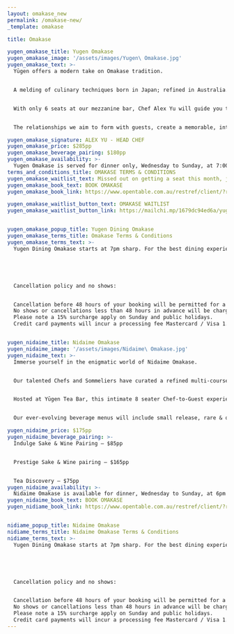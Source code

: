 ```yaml
---
layout: omakase_new
permalink: /omakase-new/
_template: omakase

title: Omakase

yugen_omakase_title: Yugen Omakase
yugen_omakase_image: '/assets/images/Yugen\ Omakase.jpg'
yugen_omakase_text: >-
  Yūgen offers a modern take on Omakase tradition.


  A melding of culinary techniques born in Japan; refined in Australia. We deliver Omakase dining with community at its core.


  With only 6 seats at our mezzanine bar, Chef Alex Yu will guide you through an evolving showcase of the finest produce from Australia and Japan, sourced without compromise, and tailored specifically for you.


  The relationships we aim to form with guests, create a memorable, intimate experience, turning first time guests into family. We want to create a mutual journey of trust and discovery, satisfying your senses in new and profound ways.

yugen_omakase_signature: ALEX YU - HEAD CHEF
yugen_omakase_price: $285pp
yugen_omakase_beverage_pairing: $180pp
yugen_omakase_availability: >-
  Yugen Omakase is served for dinner only, Wednesday to Sunday, at 7:00 pm. A limited number of seats are available each month, with bookings released on the 1st Wednesday of the month.
terms_and_conditions_title: OMAKASE TERMS & CONDITIONS
yugen_omakase_waitlist_text: Missed out on getting a seat this month, join our waitlist to be notified of cancellations
yugen_omakase_book_text: BOOK OMAKASE
yugen_omakase_book_link: https://www.opentable.com.au/restref/client/?restref=170390&ref=10813&lang=en-AU&corrid=2b9a2ac0-6ff6-4030-9908-e09e83f78fdd

yugen_omakase_waitlist_button_text: OMAKASE WAITLIST
yugen_omakase_waitlist_button_link: https://mailchi.mp/1679dc94ed6a/yugen-omakase


yugen_omakase_popup_title: Yugen Dining Omakase
yugen_omakase_terms_title: Omakase Terms & Conditions
yugen_omakase_terms_text: >- 
  Yugen Dining Omakase starts at 7pm sharp. For the best dining experience, please ensure all guests arrive at 15 mins before. Our Omakase is dependent on seasonal produce and changes daily. For this reason, we are unable to cater to food allergies and/or dietary restrictions.  This is also due to the potential traces of allergens in the supplied ingredients and in the work environment. We are unable to cater for vegetarians, vegans, no raw seafood, shellfish allergies, gluten free, soy and coeliac.





  Cancellation policy and no shows:


  Cancellation before 48 hours of your booking will be permitted for a no cancellation fee.
  No shows or cancellations less than 48 hours in advance will be charged a $175 cancellation fee per person.
  Please note a 15% surcharge apply on Sunday and public holidays.
  Credit card payments will incur a processing fee Mastercard / Visa 1.2% - Amex/ Other 1.6%.


yugen_nidaime_title: Nidaime Omakase
yugen_nidaime_image: '/assets/images/Nidaime\ Omakase.jpg'
yugen_nidaime_text: >-
  Immerse yourself in the enigmatic world of Nidaime Omakase.


  Our talented Chefs and Sommeliers have curated a refined multi-course menu, that goes beyond the ordinary.


  Hosted at Yūgen Tea Bar, this intimate 8 seater Chef-to-Guest experience serves as a incubator for experimental ideas, shining a light on thebest seasonal produce to captivate your senses in a laid-back and entertaining space.


  Our ever-evolving beverage menus will include small release, rare & one-off pairings of high-quality Sake, Tea & Whisky’s to complement the food on offer.

yugen_nidaime_price: $175pp
yugen_nidaime_beverage_pairing: >-
  Indulge Sake & Wine Pairing – $85pp


  Prestige Sake & Wine pairing – $165pp


  Tea Discovery – $75pp
yugen_nidaime_availability: >-
  Nidaime Omakase is available for dinner, Wednesday to Sunday, at 6pm or 8:30pm.
yugen_nidaime_book_text: BOOK OMAKASE
yugen_nidiame_book_link: https://www.opentable.com.au/restref/client/?restref=170390&ref=10813&lang=en-AU&corrid=2b9a2ac0-6ff6-4030-9908-e09e83f78fdd


nidiame_popup_title: Nidaime Omakase
nidiame_terms_title: Nidaime Omakase Terms & Conditions
nidiame_terms_text: >- 
  Yugen Dining Omakase starts at 7pm sharp. For the best dining experience, please ensure all guests arrive at 15 mins before. Our Omakase is dependent on seasonal produce and changes daily. For this reason, we are unable to cater to food allergies and/or dietary restrictions.  This is also due to the potential traces of allergens in the supplied ingredients and in the work environment. We are unable to cater for vegetarians, vegans, no raw seafood, shellfish allergies, gluten free, soy and coeliac.





  Cancellation policy and no shows:


  Cancellation before 48 hours of your booking will be permitted for a no cancellation fee.
  No shows or cancellations less than 48 hours in advance will be charged a $175 cancellation fee per person.
  Please note a 15% surcharge apply on Sunday and public holidays.
  Credit card payments will incur a processing fee Mastercard / Visa 1.2% - Amex/ Other 1.6%.
---
```

